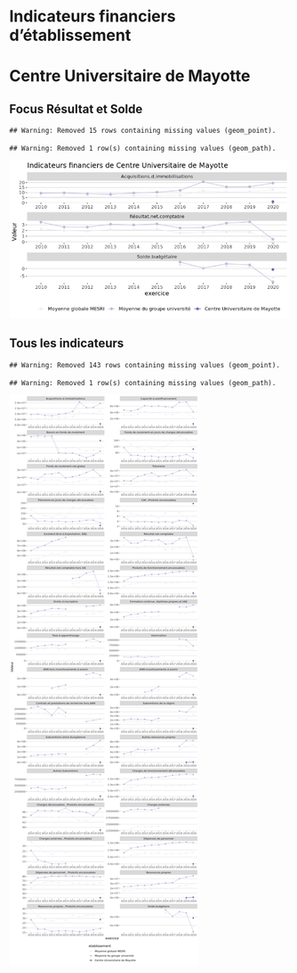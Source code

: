 Indicateurs financiers d’établissement
================

# Centre Universitaire de Mayotte

## Focus Résultat et Solde

    ## Warning: Removed 15 rows containing missing values (geom_point).

    ## Warning: Removed 1 row(s) containing missing values (geom_path).

![](centre_universitaire_de_mayotte_files/figure-gfm/etab.focus-1.png)<!-- -->

## Tous les indicateurs

    ## Warning: Removed 143 rows containing missing values (geom_point).

    ## Warning: Removed 1 row(s) containing missing values (geom_path).

![](centre_universitaire_de_mayotte_files/figure-gfm/etab-1.png)<!-- -->
